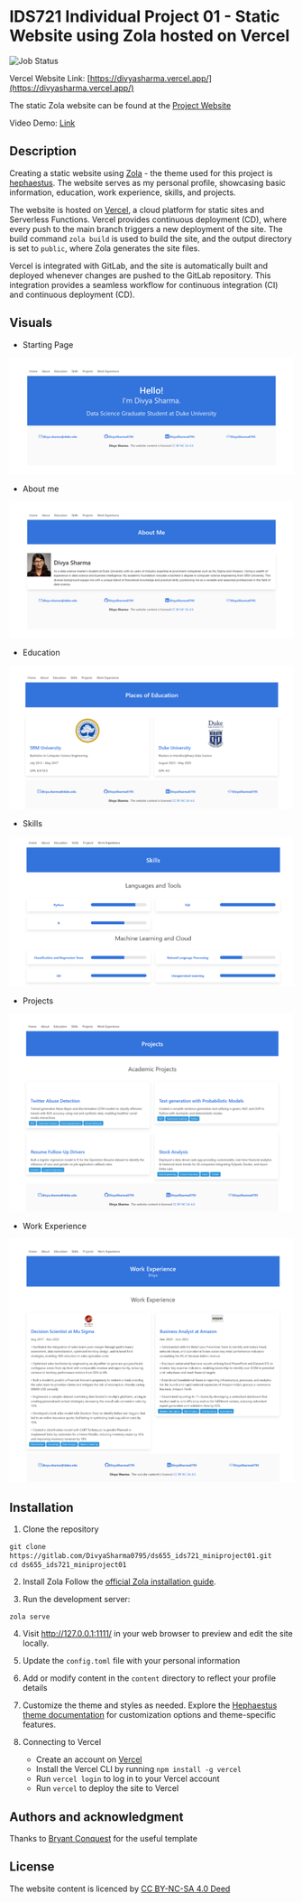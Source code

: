# IDS721 Individual Project 01 - Static Website using Zola hosted on Vercel

![Job Status](https://gitlab.com/divyasharma0795/ds655_ids721_miniproject01/badges/main/pipeline.svg)

Vercel Website Link: [https://divyasharma.vercel.app/](https://divyasharma.vercel.app/)

The static Zola website can be found at the [Project Website](https://ids721-miniproject01-divyasharma0795-a094ba4b748189a3597541e8c4.gitlab.io/)

Video Demo: [Link](https://streamable.com/07279i)

## Description
Creating a static website using [Zola](https://www.getzola.org/) - the theme used for this project is [hephaestus](https://www.getzola.org/themes/hephaestus/). The website serves as my personal profile, showcasing basic information, education, work experience, skills, and projects.

The website is hosted on [Vercel](https://vercel.com), a cloud platform for static sites and Serverless Functions. Vercel provides continuous deployment (CD), where every push to the main branch triggers a new deployment of the site. The build command `zola build` is used to build the site, and the output directory is set to `public`, where Zola generates the site files.

Vercel is integrated with GitLab, and the site is automatically built and deployed whenever changes are pushed to the GitLab repository. This integration provides a seamless workflow for continuous integration (CI) and continuous deployment (CD).




## Visuals

-   Starting Page

![1](<Images/Screenshot%202024-01-31%20at%2002-15-14%20Divya%20Sharma%20Profile.png>)

-   About me

![2](<Images/Screenshot%202024-01-31%20at%2002-15-41%20Divya%20Sharma%20Profile.png>)

-   Education

![3](<Images/Screenshot%202024-01-31%20at%2002-17-13%20Divya%20Sharma%20Profile.png>)

-   Skills

![4](<Images/Screenshot%202024-01-31%20at%2002-18-08%20Divya%20Sharma%20Profile.png>)

-   Projects

![5](<Images/Screenshot%202024-01-31%20at%2002-18-28%20Divya%20Sharma%20Profile.png>)

-   Work Experience

![6](<Images/Screenshot%202024-01-31%20at%2002-18-57%20Divya%20Sharma%20Profile.png>)


## Installation

1. Clone the repository

```
git clone https://gitlab.com/DivyaSharma0795/ds655_ids721_miniproject01.git
cd ds655_ids721_miniproject01
```

2. Install Zola
Follow the [official Zola installation guide](https://www.getzola.org/documentation/getting-started/installation/).

3. Run the development server:
```
zola serve
```

4. Visit http://127.0.0.1:1111/ in your web browser to preview and edit the site locally.

5. Update the `config.toml` file with your personal information

6. Add or modify content in the `content` directory to reflect your profile details

7. Customize the theme and styles as needed. Explore the [Hephaestus theme documentation](https://www.getzola.org/themes/hephaestus/) for customization options and theme-specific features.

8. Connecting to Vercel
   - Create an account on [Vercel](https://vercel.com)
   - Install the Vercel CLI by running `npm install -g vercel`
   - Run `vercel login` to log in to your Vercel account
   - Run `vercel` to deploy the site to Vercel
 


## Authors and acknowledgment
Thanks to [Bryant Conquest](https://bryantconquest.com/) for the useful template


## License
The website content is licenced by [ CC BY-NC-SA 4.0 Deed](https://creativecommons.org/licenses/by-nc-sa/4.0/)

